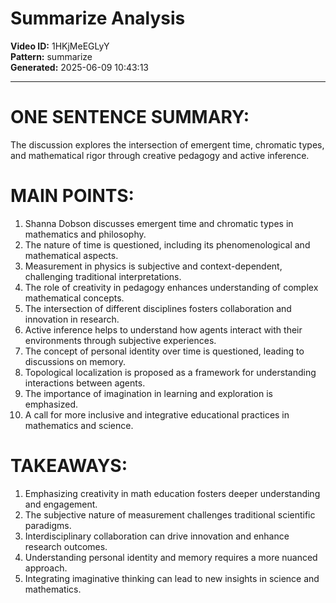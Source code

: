 # Summarize Analysis

**Video ID:** 1HKjMeEGLyY  
**Pattern:** summarize  
**Generated:** 2025-06-09 10:43:13  

---

# ONE SENTENCE SUMMARY:
The discussion explores the intersection of emergent time, chromatic types, and mathematical rigor through creative pedagogy and active inference.

# MAIN POINTS:
1. Shanna Dobson discusses emergent time and chromatic types in mathematics and philosophy.
2. The nature of time is questioned, including its phenomenological and mathematical aspects.
3. Measurement in physics is subjective and context-dependent, challenging traditional interpretations.
4. The role of creativity in pedagogy enhances understanding of complex mathematical concepts.
5. The intersection of different disciplines fosters collaboration and innovation in research.
6. Active inference helps to understand how agents interact with their environments through subjective experiences.
7. The concept of personal identity over time is questioned, leading to discussions on memory.
8. Topological localization is proposed as a framework for understanding interactions between agents.
9. The importance of imagination in learning and exploration is emphasized.
10. A call for more inclusive and integrative educational practices in mathematics and science.

# TAKEAWAYS:
1. Emphasizing creativity in math education fosters deeper understanding and engagement.
2. The subjective nature of measurement challenges traditional scientific paradigms.
3. Interdisciplinary collaboration can drive innovation and enhance research outcomes.
4. Understanding personal identity and memory requires a more nuanced approach.
5. Integrating imaginative thinking can lead to new insights in science and mathematics.